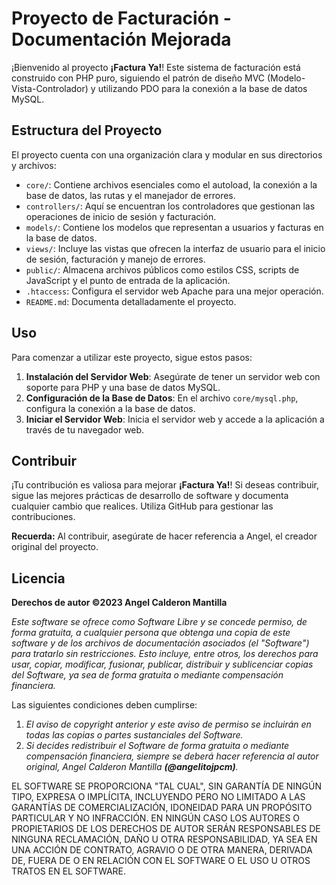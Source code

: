 # Proyecto de Facturación - Documentación Mejorada

¡Bienvenido al proyecto **¡Factura Ya!**! Este sistema de facturación está construido con PHP puro, siguiendo el patrón de diseño MVC (Modelo-Vista-Controlador) y utilizando PDO para la conexión a la base de datos MySQL.

## Estructura del Proyecto

El proyecto cuenta con una organización clara y modular en sus directorios y archivos:

- `core/`: Contiene archivos esenciales como el autoload, la conexión a la base de datos, las rutas y el manejador de errores.
- `controllers/`: Aquí se encuentran los controladores que gestionan las operaciones de inicio de sesión y facturación.
- `models/`: Contiene los modelos que representan a usuarios y facturas en la base de datos.
- `views/`: Incluye las vistas que ofrecen la interfaz de usuario para el inicio de sesión, facturación y manejo de errores.
- `public/`: Almacena archivos públicos como estilos CSS, scripts de JavaScript y el punto de entrada de la aplicación.
- `.htaccess`: Configura el servidor web Apache para una mejor operación.
- `README.md`: Documenta detalladamente el proyecto.

## Uso

Para comenzar a utilizar este proyecto, sigue estos pasos:

1. **Instalación del Servidor Web**: Asegúrate de tener un servidor web con soporte para PHP y una base de datos MySQL.
2. **Configuración de la Base de Datos**: En el archivo `core/mysql.php`, configura la conexión a la base de datos.
3. **Iniciar el Servidor Web**: Inicia el servidor web y accede a la aplicación a través de tu navegador web.

## Contribuir

¡Tu contribución es valiosa para mejorar **¡Factura Ya!**! Si deseas contribuir, sigue las mejores prácticas de desarrollo de software y documenta cualquier cambio que realices. Utiliza GitHub para gestionar las contribuciones.

**Recuerda:** Al contribuir, asegúrate de hacer referencia a Angel, el creador original del proyecto.

## Licencia

**Derechos de autor ©2023 Angel Calderon Mantilla**

_Este software se ofrece como Software Libre y se concede permiso, de forma gratuita, a cualquier persona que obtenga una copia de este software y de los archivos de documentación asociados (el "Software") para tratarlo sin restricciones. Esto incluye, entre otros, los derechos para usar, copiar, modificar, fusionar, publicar, distribuir y sublicenciar copias del Software, ya sea de forma gratuita o mediante compensación financiera._

Las siguientes condiciones deben cumplirse:

1. _El aviso de copyright anterior y este aviso de permiso se incluirán en todas las copias o partes sustanciales del Software._
2. _Si decides redistribuir el Software de forma gratuita o mediante compensación financiera, siempre se deberá hacer referencia al autor original, Angel Calderon Mantilla **(@angelitojpcm)**._

EL SOFTWARE SE PROPORCIONA "TAL CUAL", SIN GARANTÍA DE NINGÚN TIPO, EXPRESA O IMPLÍCITA, INCLUYENDO PERO NO LIMITADO A LAS GARANTÍAS DE COMERCIALIZACIÓN, IDONEIDAD PARA UN PROPÓSITO PARTICULAR Y NO INFRACCIÓN. EN NINGÚN CASO LOS AUTORES O PROPIETARIOS DE LOS DERECHOS DE AUTOR SERÁN RESPONSABLES DE NINGUNA RECLAMACIÓN, DAÑO U OTRA RESPONSABILIDAD, YA SEA EN UNA ACCIÓN DE CONTRATO, AGRAVIO O DE OTRA MANERA, DERIVADA DE, FUERA DE O EN RELACIÓN CON EL SOFTWARE O EL USO U OTROS TRATOS EN EL SOFTWARE.